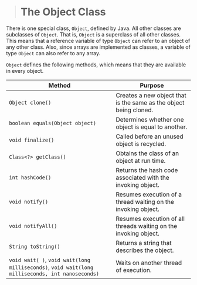 ># The Object Class

There is one special class, `Object`, defined by Java. All other classes are subclasses of `Object`. That is, `Object` is a superclass of all other classes. This means that a reference variable of type `Object` can refer to an object of any other class. Also, since arrays are implemented as classes, a variable of type `Object` can also refer to any array.

`Object` defines the following methods, which means that they are available in every object.

|Method|Purpose|
|---|---|
|`Object clone()`|Creates a new object that is the same as the object being cloned.|
|`boolean equals(Object object)`|Determines whether one object is equal to another.|
|`void finalize()`|Called before an unused object is recycled.|
|`Class<?> getClass()`|Obtains the class of an object at run time.|
|`int hashCode()`|Returns the hash code associated with the invoking object.|
|`void notify()`|Resumes execution of a thread waiting on the invoking object.|
|`void notifyAll()`|Resumes execution of all threads waiting on the invoking object.|
|`String toString()`|Returns a string that describes the object.|
|`void wait( )`, `void wait(long milliseconds)`, `void wait(long milliseconds, int nanoseconds)`|Waits on another thread of execution.|

